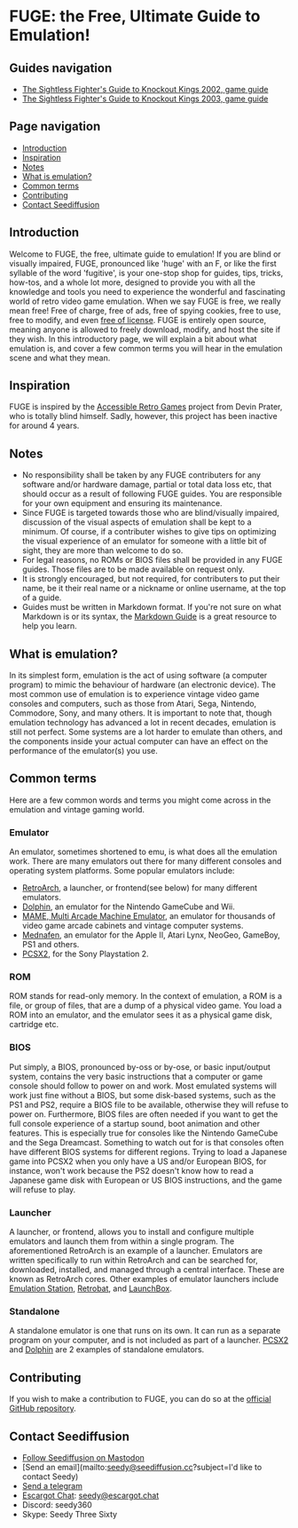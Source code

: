 # FUGE: the Free, Ultimate Guide to Emulation!

## Guides navigation

* [The Sightless Fighter's Guide to Knockout Kings 2002, game guide](game-guides/SFG_KOK02.html)
* [The Sightless Fighter's Guide to Knockout Kings 2003, game guide](game-guides/SFG_KOK03.html)

## Page navigation

* [Introduction](#introduction)
* [Inspiration](#inspiration)
* [Notes](notes)
* [What is emulation?](#what-is-emulation)
* [Common terms](#common-terms)
* [Contributing](#contributing)
* [Contact Seediffusion](#contact-seediffusion)

## Introduction

Welcome to FUGE, the free, ultimate guide to emulation!
If you are blind or visually impaired, FUGE, pronounced like 'huge' with an F, or like the first syllable of the word 'fugitive', is your one-stop shop for guides, tips, tricks, how-tos, and a whole lot more, designed to provide you with all the knowledge and tools you need to experience the wonderful and fascinating world of retro video game emulation.
When we say FUGE is free, we really mean free! Free of charge, free of ads, free of spying cookies, free to use, free to modify, and even [free of license](https://unlicense.org/). FUGE is entirely open source, meaning anyone is allowed to freely download, modify, and host the site if they wish.
In this introductory page, we will explain a bit about what emulation is, and cover a few common terms you will hear in the emulation scene and what they mean.

## Inspiration

FUGE is inspired by the [Accessible Retro Games](https://github.com/devinprater/accessible-retro-games) project from Devin Prater, who is totally blind himself. Sadly, however, this project has been inactive for around 4 years.

## Notes

* No responsibility shall be taken by any FUGE contributers for any software and/or hardware damage, partial or total data loss etc, that should occur as a result of following FUGE guides. You are responsible for your own equipment and ensuring its maintenance.
* Since FUGE is targeted towards those who are blind/visually impaired, discussion of the visual aspects of emulation shall be kept to a minimum. Of course, if a contributer wishes to give tips on optimizing the visual experience of an emulator for someone with a little bit of sight, they are more than welcome to do so.
* For legal reasons, no ROMs or BIOS files shall be provided in any FUGE guides. Those files are to be made available on request only.
* It is strongly encouraged, but not required, for contributers to put their name, be it their real name or a nickname or online username, at the top of a guide.
* Guides must be written in Markdown format. If you're not sure on what Markdown is or its syntax, the [Markdown Guide](https://www.markdownguide.org/) is a great resource to help you learn.

## What is emulation?

In its simplest form, emulation is the act of using software (a computer program) to mimic the behaviour of hardware (an electronic device). The most common use of emulation is to experience vintage video game consoles and computers, such as those from Atari, Sega, Nintendo, Commodore, Sony, and many others.
It is important to note that, though emulation technology has advanced a lot in recent decades, emulation is still not perfect. Some systems are a lot harder to emulate than others, and the components inside your actual computer can have an effect on the performance of the emulator(s) you use.

## Common terms

Here are a few common words and terms you might come across in the emulation and vintage gaming world.

### Emulator

An emulator, sometimes shortened to emu, is what does all the emulation work. There are many emulators out there for many different consoles and operating system platforms.
Some popular emulators include:

* [RetroArch](https://retroarch.com/), a launcher, or frontend(see below) for many different emulators.
* [Dolphin](https://dolphin-emu.org/), an emulator for the Nintendo GameCube and Wii.
* [MAME, Multi Arcade Machine Emulator](https://www.mamedev.org/), an emulator for thousands of video game arcade cabinets and vintage computer systems.
* [Mednafen](https://mednafen.github.io/), an emulator for the Apple II, Atari Lynx, NeoGeo, GameBoy, PS1 and others.
* [PCSX2](https://pcsx2.net/), for the Sony Playstation 2.

### ROM

ROM stands for read-only memory. In the context of emulation, a ROM is a file, or group of files, that are a dump of a physical video game. You load a ROM into an emulator, and the emulator sees it as a physical game disk, cartridge etc.

### BIOS

Put simply, a BIOS, pronounced by-oss or by-ose, or basic input/output system, contains the very basic instructions that a computer or game console should follow to power on and work. Most emulated systems will work just fine without a BIOS, but some disk-based systems, such as the PS1 and PS2, require a BIOS file to be available, otherwise they will refuse to power on. Furthermore, BIOS files are often needed if you want to get the full console experience of a startup sound, boot animation and other features. This is especially true for consoles like the Nintendo GameCube and the Sega Dreamcast.
Something to watch out for is that consoles often have different BIOS systems for different regions. Trying to load a Japanese game into PCSX2 when you only have a US and/or European BIOS, for instance, won't work because the PS2 doesn't know how to read a Japanese game disk with European or US BIOS instructions, and the game will refuse to play.

### Launcher

A launcher, or frontend, allows you to install and configure multiple emulators and launch them from within a single program. The aforementioned RetroArch is an example of a launcher. Emulators are written specifically to run within RetroArch and can be searched for, downloaded, installed, and managed through a central interface. These are known as RetroArch cores. Other examples of emulator launchers include [Emulation Station](https://emulationstation.org/), [Retrobat](https://www.retrobat.org), and [LaunchBox](https://www.launchbox-app.com/).

### Standalone

A standalone emulator is one that runs on its own. It can run as a separate program on your computer, and is not included as part of a launcher. [PCSX2](https://pcsx2.net/) and [Dolphin](https://dolphin-emu.org/) are 2 examples of standalone emulators.

## Contributing

If you wish to make a contribution to FUGE, you can do so at the [official GitHub repository](https://github.com/seediffusion/FUGE).

## Contact Seediffusion

* [Follow Seediffusion on Mastodon](https://tweesecake.social/@seediffusion)
* [Send an email](mailto:seedy@seediffusion.cc?subject=I'd like to contact Seedy)
* [Send a telegram](https://t.me/SeedyThreeSixty)
* [Escargot Chat](https://escargot.chat): seedy@escargot.chat
* Discord: seedy360
* Skype: Seedy Three Sixty